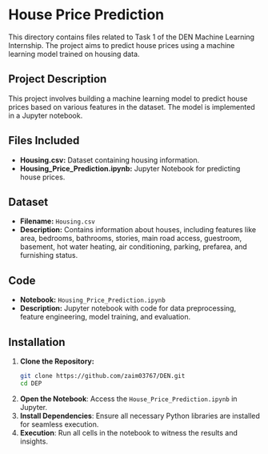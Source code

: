# House Price Prediction

This directory contains files related to Task 1 of the DEN Machine Learning Internship. The project aims to predict house prices using a machine learning model trained on housing data.

## Project Description

This project involves building a machine learning model to predict house prices based on various features in the dataset. The model is implemented in a Jupyter notebook.

## Files Included

- **Housing.csv:** Dataset containing housing information.
- **Housing_Price_Prediction.ipynb:** Jupyter Notebook for predicting house prices.

## Dataset

- **Filename:** `Housing.csv`
- **Description:** Contains information about houses, including features like area, bedrooms, bathrooms, stories, main road access, guestroom, basement, hot water heating, air conditioning, parking, prefarea, and furnishing status.

## Code

- **Notebook:** `Housing_Price_Prediction.ipynb`
- **Description:** Jupyter notebook with code for data preprocessing, feature engineering, model training, and evaluation.

## Installation

1. **Clone the Repository:**
   ```sh
   git clone https://github.com/zaim03767/DEN.git
   cd DEP
2. **Open the Notebook**: Access the `House_Price_Prediction.ipynb` in Jupyter.
3. **Install Dependencies**: Ensure all necessary Python libraries are installed for seamless execution.
4. **Execution**: Run all cells in the notebook to witness the results and insights.

